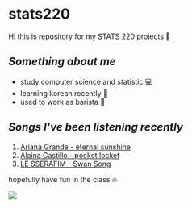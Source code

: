 # stats220

Hi this is repository for my STATS 220 projects :raised_hands:

## *Something about me*
- study computer science and statistic :computer:
- learning korean recently :notebook:
- used to work as barista :cake:

## *Songs I've been listening recently* 
1. [Ariana Grande - eternal sunshine ](https://www.youtube.com/watch?v=dS_HLHozs1E)
2. [Alaina Castillo - pocket locket](https://www.youtube.com/watch?v=rMz1a078R0U)
3. [LE SSERAFIM - Swan Song](https://www.youtube.com/watch?v=eNxb2wt11sM)

hopefully have fun in the class :fire: 

![](https://media.giphy.com/media/3o72FfM5HJydzafgUE/giphy.gif?cid=790b76113gc1zo8arvuk07ni50su813j5icegavt3q0m5a5r&ep=v1_gifs_search&rid=giphy.gif)

